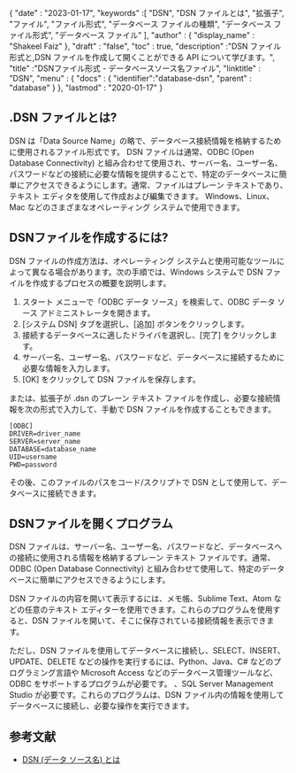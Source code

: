 {
  "date" : "2023-01-17",
  "keywords" :[ "DSN", "DSN ファイルとは", "拡張子", "ファイル", "ファイル形式", "データベース ファイルの種類", "データベース ファイル形式", "データベース ファイル" ],
  "author" : {
    "display_name" : "Shakeel Faiz"
},
  "draft" : "false",
  "toc" : true,
  "description" :"DSN ファイル形式と,DSN ファイルを作成して開くことができる API について学びます。",
  "title" :"DSNファイル形式 - データベースソース名ファイル",
  "linktitle" : "DSN",
  "menu" : {
    "docs" : {
      "identifier":"database-dsn",
      "parent" : "database"
}
},
  "lastmod" : "2020-01-17"
}

## .DSN ファイルとは?

DSN は「Data Source Name」の略で、データベース接続情報を格納するために使用されるファイル形式です。 DSN ファイルは通常、ODBC (Open Database Connectivity) と組み合わせて使用され、サーバー名、ユーザー名、パスワードなどの接続に必要な情報を提供することで、特定のデータベースに簡単にアクセスできるようにします。通常、ファイルはプレーン テキストであり、テキスト エディタを使用して作成および編集できます。 Windows、Linux、Mac などのさまざまなオペレーティング システムで使用できます。

## DSNファイルを作成するには?

DSN ファイルの作成方法は、オペレーティング システムと使用可能なツールによって異なる場合があります。次の手順では、Windows システムで DSN ファイルを作成するプロセスの概要を説明します。

1. スタート メニューで「ODBC データ ソース」を検索して、ODBC データ ソース アドミニストレータを開きます。
2. [システム DSN] タブを選択し、[追加] ボタンをクリックします。
3. 接続するデータベースに適したドライバを選択し、[完了] をクリックします。
4. サーバー名、ユーザー名、パスワードなど、データベースに接続するために必要な情報を入力します。
5. [OK] をクリックして DSN ファイルを保存します。

または、拡張子が .dsn のプレーン テキスト ファイルを作成し、必要な接続情報を次の形式で入力して、手動で DSN ファイルを作成することもできます。

```
[ODBC]
DRIVER=driver_name
SERVER=server_name
DATABASE=database_name
UID=username
PWD=password
```

その後、このファイルのパスをコード/スクリプトで DSN として使用して、データベースに接続できます。

## DSNファイルを開くプログラム

DSN ファイルは、サーバー名、ユーザー名、パスワードなど、データベースへの接続に使用される情報を格納するプレーン テキスト ファイルです。通常、ODBC (Open Database Connectivity) と組み合わせて使用して、特定のデータベースに簡単にアクセスできるようにします。

DSN ファイルの内容を開いて表示するには、メモ帳、Sublime Text、Atom などの任意のテキスト エディターを使用できます。これらのプログラムを使用すると、DSN ファイルを開いて、そこに保存されている接続情報を表示できます。

ただし、DSN ファイルを使用してデータベースに接続し、SELECT、INSERT、UPDATE、DELETE などの操作を実行するには、Python、Java、C# などのプログラミング言語や Microsoft Access などのデータベース管理ツールなど、ODBC をサポートするプログラムが必要です。 、SQL Server Management Studio が必要です。これらのプログラムは、DSN ファイル内の情報を使用してデータベースに接続し、必要な操作を実行できます。

## 参考文献

* [DSN (データ ソース名) とは](https://support.microsoft.com/en-us/topic/what-is-a-dsn-data-source-name-ae9a0c76-22fc-8a30-606e-2436fe26e89f)


